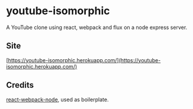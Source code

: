 # youtube-isomorphic

A YouTube clone using react, webpack and flux on a node express server.

## Site

[https://youtube-isomorphic.herokuapp.com/](https://youtube-isomorphic.herokuapp.com/)

## Credits
[react-webpack-node](https://github.com/choonkending/react-webpack-node), used as boilerplate.
